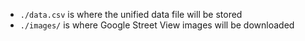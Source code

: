 
- `./data.csv` is where the unified data file will be stored
- `./images/` is where Google Street View images will be downloaded
